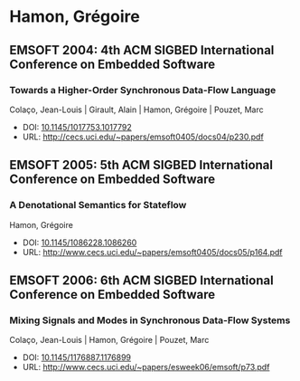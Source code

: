 # Hamon, Grégoire

## EMSOFT 2004: 4th ACM SIGBED International Conference on Embedded Software

### Towards a Higher-Order Synchronous Data-Flow Language
Colaço, Jean-Louis | Girault, Alain | Hamon, Grégoire | Pouzet, Marc
* DOI: [10.1145/1017753.1017792](https://doi.org/10.1145/1017753.1017792)
* URL: <http://cecs.uci.edu/~papers/emsoft0405/docs04/p230.pdf>

## EMSOFT 2005: 5th ACM SIGBED International Conference on Embedded Software

### A Denotational Semantics for Stateflow
Hamon, Grégoire
* DOI: [10.1145/1086228.1086260](https://doi.org/10.1145/1086228.1086260)
* URL: <http://www.cecs.uci.edu/~papers/emsoft0405/docs05/p164.pdf>

## EMSOFT 2006: 6th ACM SIGBED International Conference on Embedded Software

### Mixing Signals and Modes in Synchronous Data-Flow Systems
Colaço, Jean-Louis | Hamon, Grégoire | Pouzet, Marc
* DOI: [10.1145/1176887.1176899](https://doi.org/10.1145/1176887.1176899)
* URL: <http://www.cecs.uci.edu/~papers/esweek06/emsoft/p73.pdf>

